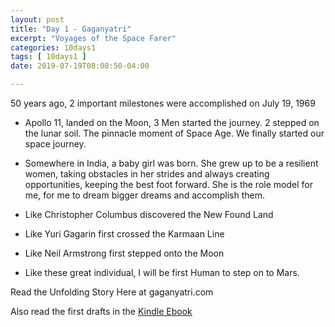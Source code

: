 ```yaml
---
layout: post
title: "Day 1 - Gaganyatri"
excerpt: "Voyages of the Space Farer"
categories: 10days1
tags: [ 10days1 ]
date: 2019-07-19T08:08:50-04:00

---
```


50 years ago,  2 important milestones were accomplished on July 19, 1969

* Apollo 11, landed on the Moon, 3 Men started the journey. 2 stepped on the lunar soil. The pinnacle moment of Space Age. We finally started our space journey.

* Somewhere in India, a baby girl was born. She grew up to be a resilient women, taking obstacles in her strides and always creating opportunities, keeping the best foot forward. She is the role model for me, for me to dream bigger dreams and accomplish them.

* Like Christopher Columbus discovered the New Found Land

* Like Yuri Gagarin first crossed the Karmaan Line

* Like Neil Armstrong first stepped onto the Moon

* Like these great individual, I will be first Human to step on to Mars.

Read the Unfolding Story Here at gaganyatri.com

Also read the first drafts in the [Kindle Ebook](https://amzn.to/2CuFTEh)
